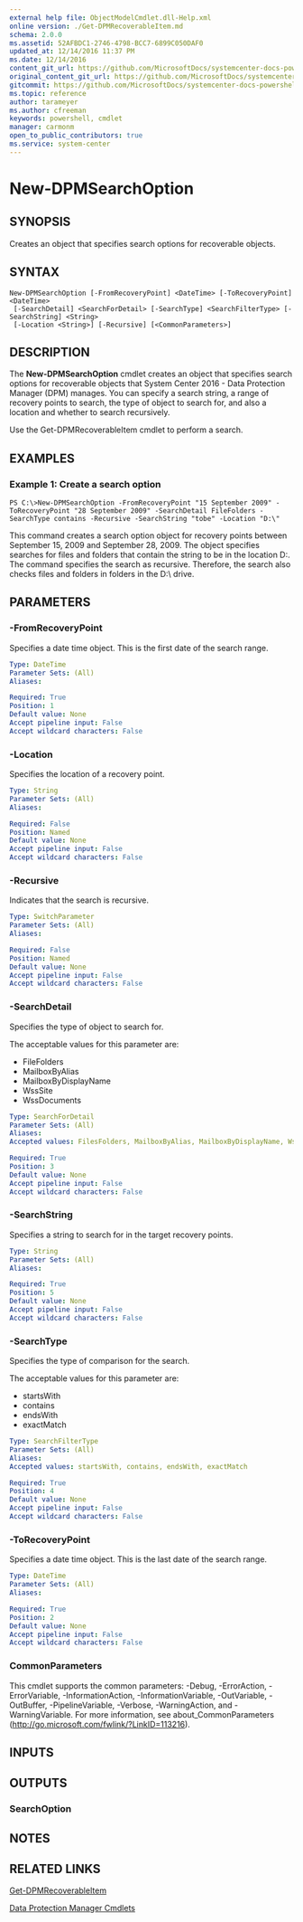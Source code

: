 ```yaml
---
external help file: ObjectModelCmdlet.dll-Help.xml
online version: ./Get-DPMRecoverableItem.md
schema: 2.0.0
ms.assetid: 52AFBDC1-2746-4798-BCC7-6899C050DAF0
updated_at: 12/14/2016 11:37 PM
ms.date: 12/14/2016
content_git_url: https://github.com/MicrosoftDocs/systemcenter-docs-powershell/blob/master/systemcenter-cmdlets/SystemCenter2016/DataProtectionManager/v1/New-DPMSearchOption.md
original_content_git_url: https://github.com/MicrosoftDocs/systemcenter-docs-powershell/blob/master/systemcenter-cmdlets/SystemCenter2016/DataProtectionManager/v1/New-DPMSearchOption.md
gitcommit: https://github.com/MicrosoftDocs/systemcenter-docs-powershell/blob/ddd0fefc9adaabb9394eb6c21b33370913d1830d/systemcenter-cmdlets/SystemCenter2016/DataProtectionManager/v1/New-DPMSearchOption.md
ms.topic: reference
author: tarameyer
ms.author: cfreeman
keywords: powershell, cmdlet
manager: carmonm
open_to_public_contributors: true
ms.service: system-center
---
```


# New-DPMSearchOption

## SYNOPSIS
Creates an object that specifies search options for recoverable objects.

## SYNTAX

```
New-DPMSearchOption [-FromRecoveryPoint] <DateTime> [-ToRecoveryPoint] <DateTime>
 [-SearchDetail] <SearchForDetail> [-SearchType] <SearchFilterType> [-SearchString] <String>
 [-Location <String>] [-Recursive] [<CommonParameters>]
```

## DESCRIPTION
The **New-DPMSearchOption** cmdlet creates an object that specifies search options for recoverable objects that System Center 2016 - Data Protection Manager (DPM) manages.
You can specify a search string, a range of recovery points to search, the type of object to search for, and also a location and whether to search recursively.

Use the Get-DPMRecoverableItem cmdlet to perform a search.

## EXAMPLES

### Example 1: Create a search option
```
PS C:\>New-DPMSearchOption -FromRecoveryPoint "15 September 2009" -ToRecoveryPoint "28 September 2009" -SearchDetail FileFolders -SearchType contains -Recursive -SearchString "tobe" -Location "D:\"
```

This command creates a search option object for recovery points between September 15, 2009 and September 28, 2009.
The object specifies searches for files and folders that contain the string to be in the location D:\.
The command specifies the search as recursive.
Therefore, the search also checks files and folders in folders in the D:\ drive.

## PARAMETERS

### -FromRecoveryPoint
Specifies a date time object.
This is the first date of the search range.

```yaml
Type: DateTime
Parameter Sets: (All)
Aliases: 

Required: True
Position: 1
Default value: None
Accept pipeline input: False
Accept wildcard characters: False
```

### -Location
Specifies the location of a recovery point.

```yaml
Type: String
Parameter Sets: (All)
Aliases: 

Required: False
Position: Named
Default value: None
Accept pipeline input: False
Accept wildcard characters: False
```

### -Recursive
Indicates that the search is recursive.

```yaml
Type: SwitchParameter
Parameter Sets: (All)
Aliases: 

Required: False
Position: Named
Default value: None
Accept pipeline input: False
Accept wildcard characters: False
```

### -SearchDetail
Specifies the type of object to search for.

The acceptable values for this parameter are:

- FileFolders
- MailboxByAlias
- MailboxByDisplayName
- WssSite
- WssDocuments

```yaml
Type: SearchForDetail
Parameter Sets: (All)
Aliases: 
Accepted values: FilesFolders, MailboxByAlias, MailboxByDisplayName, WssSite, WssDocuments, ClientVolumes

Required: True
Position: 3
Default value: None
Accept pipeline input: False
Accept wildcard characters: False
```

### -SearchString
Specifies a string to search for in the target recovery points.

```yaml
Type: String
Parameter Sets: (All)
Aliases: 

Required: True
Position: 5
Default value: None
Accept pipeline input: False
Accept wildcard characters: False
```

### -SearchType
Specifies the type of comparison for the search.

The acceptable values for this parameter are:

- startsWith 
- contains
- endsWith 
- exactMatch

```yaml
Type: SearchFilterType
Parameter Sets: (All)
Aliases: 
Accepted values: startsWith, contains, endsWith, exactMatch

Required: True
Position: 4
Default value: None
Accept pipeline input: False
Accept wildcard characters: False
```

### -ToRecoveryPoint
Specifies a date time object.
This is the last date of the search range.

```yaml
Type: DateTime
Parameter Sets: (All)
Aliases: 

Required: True
Position: 2
Default value: None
Accept pipeline input: False
Accept wildcard characters: False
```

### CommonParameters
This cmdlet supports the common parameters: -Debug, -ErrorAction, -ErrorVariable, -InformationAction, -InformationVariable, -OutVariable, -OutBuffer, -PipelineVariable, -Verbose, -WarningAction, and -WarningVariable. For more information, see about_CommonParameters (http://go.microsoft.com/fwlink/?LinkID=113216).

## INPUTS

## OUTPUTS

### SearchOption

## NOTES

## RELATED LINKS

[Get-DPMRecoverableItem](xref:SystemCenter2016/DataProtectionManager/v1/Get-DPMRecoverableItem.md)

[Data Protection Manager Cmdlets](xref:SystemCenter2016/DataProtectionManager/v1/DataProtectionManager.md)

